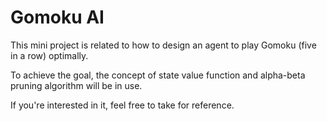 # Gomoku AI

This mini project is related to how to design an agent to play Gomoku (five in a row) optimally.

To achieve the goal, the concept of state value function and alpha-beta pruning algorithm will be in use.

If you're interested in it, feel free to take for reference.
